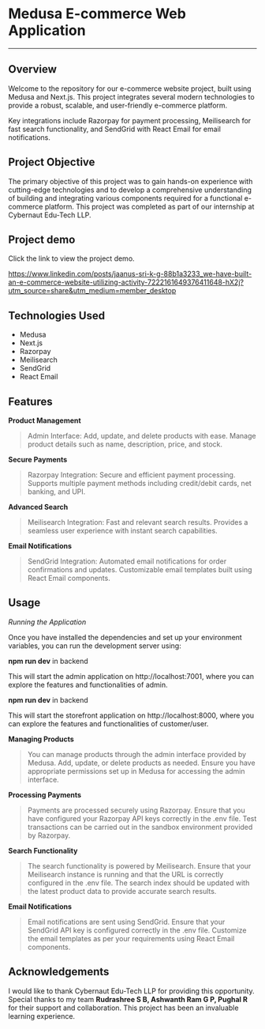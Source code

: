 # Medusa E-commerce Web Application
----------------------------------

## **Overview**
Welcome to the repository for our e-commerce website project, built using Medusa and Next.js. This project integrates several modern technologies to provide a robust, scalable, and user-friendly e-commerce platform. 

Key integrations include Razorpay for payment processing, Meilisearch for fast search functionality, and SendGrid with React Email for email notifications.

## **Project Objective**
The primary objective of this project was to gain hands-on experience with cutting-edge technologies and to develop a comprehensive understanding of building and integrating various components required for a functional e-commerce platform. This project was completed as part of our internship at Cybernaut Edu-Tech LLP.

## **Project demo**
Click the link to view the project demo.

https://www.linkedin.com/posts/jaanus-sri-k-g-88b1a3233_we-have-built-an-e-commerce-website-utilizing-activity-7222161649376411648-hX2j?utm_source=share&utm_medium=member_desktop

## **Technologies Used**
- Medusa
- Next.js
- Razorpay
- Meilisearch
- SendGrid
- React Email

## **Features**
**Product Management**
> Admin Interface:
Add, update, and delete products with ease.
Manage product details such as name, description, price, and stock.

**Secure Payments**
> Razorpay Integration:
Secure and efficient payment processing.
Supports multiple payment methods including credit/debit cards, net banking, and UPI.

**Advanced Search**
> Meilisearch Integration:
Fast and relevant search results.
Provides a seamless user experience with instant search capabilities.

**Email Notifications**
> SendGrid Integration:
Automated email notifications for order confirmations and updates.
Customizable email templates built using React Email components.


## **Usage**

*Running the Application*

Once you have installed the dependencies and set up your environment variables, you can run the development server using:

**npm run dev** in backend

This will start the admin application on http://localhost:7001, where you can explore the features and functionalities of admin.

**npm run dev** in backend

This will start the storefront application on http://localhost:8000, where you can explore the features and functionalities of customer/user.


**Managing Products**
> You can manage products through the admin interface provided by Medusa. Add, update, or delete products as needed. Ensure you have appropriate permissions set up in Medusa for accessing the admin interface.

**Processing Payments**
> Payments are processed securely using Razorpay. Ensure that you have configured your Razorpay API keys correctly in the .env file. Test transactions can be carried out in the sandbox environment provided by Razorpay.

**Search Functionality**
> The search functionality is powered by Meilisearch. Ensure that your Meilisearch instance is running and that the URL is correctly configured in the .env file. The search index should be updated with the latest product data to provide accurate search results.

**Email Notifications**
> Email notifications are sent using SendGrid. Ensure that your SendGrid API key is configured correctly in the .env file. Customize the email templates as per your requirements using React Email components.


## **Acknowledgements**

I would like to thank Cybernaut Edu-Tech LLP for providing this opportunity. Special thanks to my team **Rudrashree S B, Ashwanth Ram G P, Pughal R** for their support and collaboration. This project has been an invaluable learning experience.
